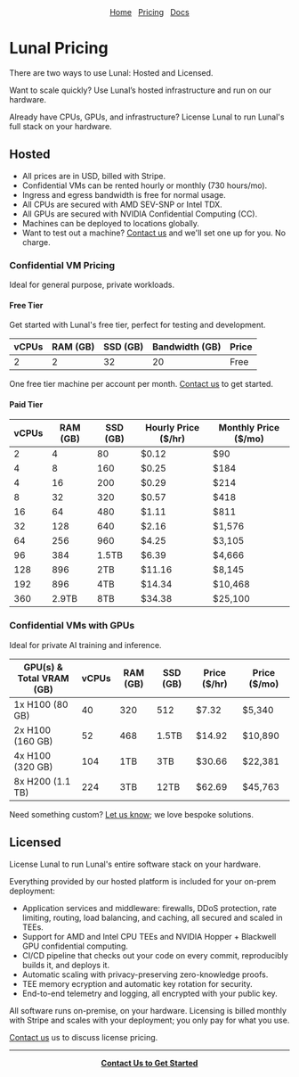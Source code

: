 <div align="center">
  <nav>
    <a href="/">Home</a>&nbsp;&nbsp;
    <a href="/pricing.md">Pricing</a>&nbsp;&nbsp;
    <a href="/docs/">Docs</a>
  </nav>
</div>

# Lunal Pricing

There are two ways to use Lunal: Hosted and Licensed.

Want to scale quickly? Use Lunal’s hosted infrastructure and run on our hardware.

Already have CPUs, GPUs, and infrastructure? License Lunal to run Lunal's full stack on your hardware.

## Hosted

- All prices are in USD, billed with Stripe.
- Confidential VMs can be rented hourly or monthly (730 hours/mo).
- Ingress and egress bandwidth is free for normal usage.
- All CPUs are secured with AMD SEV-SNP or Intel TDX.
- All GPUs are secured with NVIDIA Confidential Computing (CC).
- Machines can be deployed to locations globally.
- Want to test out a machine? [Contact us](mailto:ansgar@lunal.dev) and we'll set one up for you. No charge.

### Confidential VM Pricing

Ideal for general purpose, private workloads.

#### Free Tier

Get started with Lunal's free tier, perfect for testing and development.

| vCPUs | RAM (GB) | SSD (GB) | Bandwidth (GB) | Price |
| ----- | -------- | -------- | -------------- | ----- |
| 2     | 2        | 32       | 20             | Free  |

One free tier machine per account per month. [Contact us](mailto:ansgar@lunal.dev) to get started.

#### Paid Tier

| vCPUs | RAM (GB) | SSD (GB) | Hourly Price ($/hr) | Monthly Price ($/mo) |
| ----- | -------- | -------- | ------------------- | -------------------- |
| 2     | 4        | 80       | $0.12               | $90                  |
| 4     | 8        | 160      | $0.25               | $184                 |
| 4     | 16       | 200      | $0.29               | $214                 |
| 8     | 32       | 320      | $0.57               | $418                 |
| 16    | 64       | 480      | $1.11               | $811                 |
| 32    | 128      | 640      | $2.16               | $1,576               |
| 64    | 256      | 960      | $4.25               | $3,105               |
| 96    | 384      | 1.5TB    | $6.39               | $4,666               |
| 128   | 896      | 2TB      | $11.16              | $8,145               |
| 192   | 896      | 4TB      | $14.34              | $10,468              |
| 360   | 2.9TB    | 8TB      | $34.38              | $25,100              |

### Confidential VMs with GPUs

Ideal for private AI training and inference.

| GPU(s) & Total VRAM (GB) | vCPUs | RAM (GB) | SSD (GB) | Price ($/hr) | Price ($/mo) |
| ------------------------ | ----- | -------- | -------- | ------------ | ------------ |
| 1x H100 (80 GB)          | 40    | 320      | 512      | $7.32        | $5,340       |
| 2x H100 (160 GB)         | 52    | 468      | 1.5TB    | $14.92       | $10,890      |
| 4x H100 (320 GB)         | 104   | 1TB      | 3TB      | $30.66       | $22,381      |
| 8x H200 (1.1 TB)         | 224   | 3TB      | 12TB     | $62.69       | $45,763      |

Need something custom? [Let us know](mailto:ansgar@lunal.dev); we love bespoke solutions.


## Licensed

License Lunal to run Lunal's entire software stack on your hardware.

Everything provided by our hosted platform is included for your on-prem deployment:
-	Application services and middleware: firewalls, DDoS protection, rate limiting, routing, load balancing, and caching, all secured and scaled in TEEs.
-	Support for AMD and Intel CPU TEEs and NVIDIA Hopper + Blackwell GPU confidential computing.
-	CI/CD pipeline that checks out your code on every commit, reproducibly builds it, and deploys it.
-	Automatic scaling with privacy-preserving zero-knowledge proofs.
-	TEE memory ecryption and automatic key rotation for security.
-	End-to-end telemetry and logging, all encrypted with your public key.

All software runs on-premise, on your hardware. Licensing is billed monthly with Stripe and scales with your deployment; you only pay for what you use.

[Contact us](mailto:ansgar@lunal.dev) us to discuss license pricing.

---

<div align="center">
  <a href="mailto:ansgar@lunal.dev"><strong>Contact Us to Get Started</strong></a>
</div>


